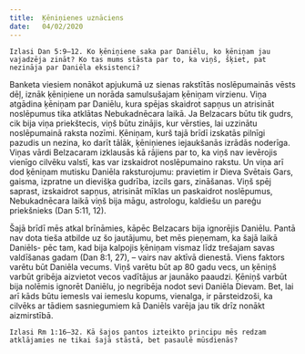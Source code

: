 ```yaml
---
title:  Ķēniņienes uznāciens
date:   04/02/2020
---
```


`Izlasi Dan 5:9–12. Ko ķēniņiene saka par Daniēlu, ko ķēniņam jau vajadzēja zināt? Ko tas mums stāsta par to, ka viņš, šķiet, pat nezināja par Daniēla eksistenci?`

Banketa viesiem nonākot apjukumā uz sienas rakstītās noslēpumainās vēsts dēļ, iznāk ķēniņiene un norāda samulsušajam ķēniņam virzienu. Viņa atgādina ķēniņam par Daniēlu, kura spējas skaidrot sapņus un atrisināt noslēpumus tika atklātas Nebukadnēcara laikā. Ja Belzacars būtu tik gudrs, cik bija viņa priekštecis, viņš būtu zinājis, kur vērsties, lai uzzinātu noslēpumainā raksta nozīmi. Ķēniņam, kurš tajā brīdī izskatās pilnīgi pazudis un nezina, ko darīt tālāk, ķēniņienes iejaukšanās izrādās noderīga. Viņas vārdi Belzacaram izklausās kā rājiens par to, ka viņš nav ievērojis vienīgo cilvēku valstī, kas var izskaidrot noslēpumaino rakstu. Un viņa arī dod ķēniņam mutisku Daniēla raksturojumu: pravietim ir Dieva Svētais Gars, gaisma, izpratne un dievišķa gudrība, izcils gars, zināšanas. Viņš spēj saprast, izskaidrot sapņus, atrisināt mīklas un paskaidrot noslēpumus, Nebukadnēcara laikā viņš bija māgu, astrologu, kaldiešu un pareģu priekšnieks (Dan 5:11, 12).

Šajā brīdī mēs atkal brīnāmies, kāpēc Belzacars bija ignorējis Daniēlu. Pantā nav dota tieša atbilde uz šo jautājumu, bet mēs pieņemam, ka šajā laikā Daniēls- pēc tam, kad bija kalpojis ķēniņam vismaz līdz trešajam savas valdīšanas gadam (Dan 8:1, 27), – vairs nav aktīvā dienestā. Viens faktors varētu būt Daniēla vecums. Viņš varētu būt ap 80 gadu vecs, un ķēniņš varbūt gribēja aizvietot vecos vadītājus ar jaunāko paaudzi. Ķēniņš varbūt bija nolēmis ignorēt Daniēlu, jo negribēja nodot sevi Daniēla Dievam. Bet, lai arī kāds būtu iemesls vai iemeslu kopums, vienalga, ir pārsteidzoši, ka cilvēks ar tādiem sasniegumiem kā Daniēls varēja jau tik drīz nonākt aizmirstībā.

`Izlasi Rm 1:16–32. Kā šajos pantos izteikto principu mēs redzam atklājamies ne tikai šajā stāstā, bet pasaulē mūsdienās?`